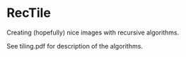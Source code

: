 # RecTile
Creating (hopefully) nice images with recursive algorithms.

See tiling.pdf for description of the algorithms.
